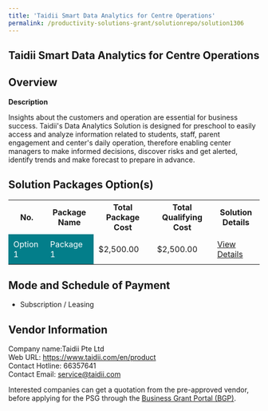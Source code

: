 ```yaml
---
title: 'Taidii Smart Data Analytics for Centre Operations'
permalink: /productivity-solutions-grant/solutionrepo/solution1306
---
```


## Taidii Smart Data Analytics for Centre Operations

## Overview

**Description**

Insights about the customers and operation are essential for business success. Taidii's Data Analytics Solution is designed for preschool to easily access and analyze information related to students, staff, parent engagement and center's daily operation, therefore enabling center managers to make informed decisions, discover risks and get alerted, identify trends and make forecast to prepare in advance.

## Solution Packages Option(s)

<table>
<tr>
<th><b>No.</b></th>
<th><b>Package Name</b></th>
<th><b>Total Package Cost</b></th>
<th><b>Total Qualifying Cost</b></th>
<th><b>Solution Details</b></th>
</tr>
<tr>
<td style='padding: 10px; background-color: #037E8A; color: #FFFFFF;'>Option 1</td>
<td style='padding: 10px; background-color: #037E8A; color: #FFFFFF;'>Package 1</td>
<td style='padding: 10px;'>$2,500.00</td>
<td style='padding: 10px;'>$2,500.00</td>
<td style='padding: 10px;'><a href='/images/psg/Taidii_TaidiiSmartDataAnalyticsforCentreOperations_DesensitisedPart1.pdf' target='_blank'>View Details</a></td>
</tr>
</table>

## Mode and Schedule of Payment

 - Subscription / Leasing

## Vendor Information

 Company name:Taidii Pte Ltd<br>Web URL: https://www.taidii.com/en/product <br>Contact Hotline: 66357641 <br>Contact Email: service@taidii.com 

Interested companies can get a quotation from the pre-approved vendor, before applying for the PSG through the <a href='https://www.businessgrants.gov.sg/' target='_blank' rel='noopener'>Business Grant Portal (BGP)</a>.

<script src="/jquery/resize-tables.js"></script>
